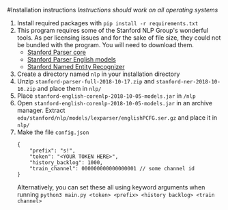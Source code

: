 #Installation instructions
*Instructions should work on all operating systems*
1. Install required packages with `pip install -r requirements.txt`
2. This program requires some of the Stanford NLP Group's wonderful tools. As per licensing issues and for the sake of file size, they could not be bundled with the program. You will need to download them.
    * [Stanford Parser core](https://nlp.stanford.edu/software/stanford-parser-full-2018-10-17.zip)
    * [Stanford Parser English models](https://nlp.stanford.edu/software/stanford-english-corenlp-2018-10-05-models.jar)
    * [Stanford Named Entity Recognizer](https://nlp.stanford.edu/software/stanford-ner-2018-10-16.zip)
3. Create a directory named `nlp` in your installation directory
4. Unzip `stanford-parser-full-2018-10-17.zip` and `stanford-ner-2018-10-16.zip` and place them in `nlp/`
5. Place `stanford-english-corenlp-2018-10-05-models.jar` in `/nlp`
6. Open `stanford-english-corenlp-2018-10-05-models.jar` in an archive manager. 
   Extract `edu/stanford/nlp/models/lexparser/englishPCFG.ser.gz` and place it in `nlp/`
7. Make the file `config.json`
    ```json5
    {
        "prefix": "s!",
        "token": "<YOUR TOKEN HERE>",
        "history_backlog": 1000,
        "train_channel": 000000000000000001 // some channel id
    }
    ```
    Alternatively, you can set these all using keyword arguments when running `python3 main.py <token> <prefix> <history backlog> <train channel>`

 
   

